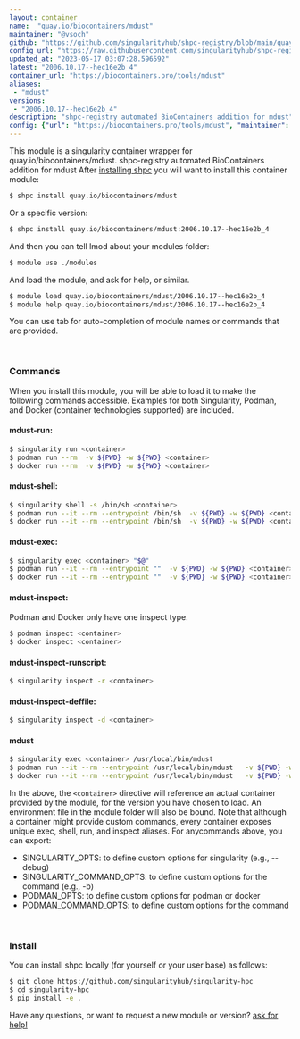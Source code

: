 ```yaml
---
layout: container
name:  "quay.io/biocontainers/mdust"
maintainer: "@vsoch"
github: "https://github.com/singularityhub/shpc-registry/blob/main/quay.io/biocontainers/mdust/container.yaml"
config_url: "https://raw.githubusercontent.com/singularityhub/shpc-registry/main/quay.io/biocontainers/mdust/container.yaml"
updated_at: "2023-05-17 03:07:28.596592"
latest: "2006.10.17--hec16e2b_4"
container_url: "https://biocontainers.pro/tools/mdust"
aliases:
 - "mdust"
versions:
 - "2006.10.17--hec16e2b_4"
description: "shpc-registry automated BioContainers addition for mdust"
config: {"url": "https://biocontainers.pro/tools/mdust", "maintainer": "@vsoch", "description": "shpc-registry automated BioContainers addition for mdust", "latest": {"2006.10.17--hec16e2b_4": "sha256:6a238cb90621acd3a08c738229cd7d47361bf6350f368b7a494e0421d55d795d"}, "tags": {"2006.10.17--hec16e2b_4": "sha256:6a238cb90621acd3a08c738229cd7d47361bf6350f368b7a494e0421d55d795d"}, "docker": "quay.io/biocontainers/mdust", "aliases": {"mdust": "/usr/local/bin/mdust"}}
---
```


This module is a singularity container wrapper for quay.io/biocontainers/mdust.
shpc-registry automated BioContainers addition for mdust
After [installing shpc](#install) you will want to install this container module:


```bash
$ shpc install quay.io/biocontainers/mdust
```

Or a specific version:

```bash
$ shpc install quay.io/biocontainers/mdust:2006.10.17--hec16e2b_4
```

And then you can tell lmod about your modules folder:

```bash
$ module use ./modules
```

And load the module, and ask for help, or similar.

```bash
$ module load quay.io/biocontainers/mdust/2006.10.17--hec16e2b_4
$ module help quay.io/biocontainers/mdust/2006.10.17--hec16e2b_4
```

You can use tab for auto-completion of module names or commands that are provided.

<br>

### Commands

When you install this module, you will be able to load it to make the following commands accessible.
Examples for both Singularity, Podman, and Docker (container technologies supported) are included.

#### mdust-run:

```bash
$ singularity run <container>
$ podman run --rm  -v ${PWD} -w ${PWD} <container>
$ docker run --rm  -v ${PWD} -w ${PWD} <container>
```

#### mdust-shell:

```bash
$ singularity shell -s /bin/sh <container>
$ podman run --it --rm --entrypoint /bin/sh  -v ${PWD} -w ${PWD} <container>
$ docker run --it --rm --entrypoint /bin/sh  -v ${PWD} -w ${PWD} <container>
```

#### mdust-exec:

```bash
$ singularity exec <container> "$@"
$ podman run --it --rm --entrypoint ""  -v ${PWD} -w ${PWD} <container> "$@"
$ docker run --it --rm --entrypoint ""  -v ${PWD} -w ${PWD} <container> "$@"
```

#### mdust-inspect:

Podman and Docker only have one inspect type.

```bash
$ podman inspect <container>
$ docker inspect <container>
```

#### mdust-inspect-runscript:

```bash
$ singularity inspect -r <container>
```

#### mdust-inspect-deffile:

```bash
$ singularity inspect -d <container>
```


#### mdust

```bash
$ singularity exec <container> /usr/local/bin/mdust
$ podman run --it --rm --entrypoint /usr/local/bin/mdust   -v ${PWD} -w ${PWD} <container> -c " $@"
$ docker run --it --rm --entrypoint /usr/local/bin/mdust   -v ${PWD} -w ${PWD} <container> -c " $@"
```



In the above, the `<container>` directive will reference an actual container provided
by the module, for the version you have chosen to load. An environment file in the
module folder will also be bound. Note that although a container
might provide custom commands, every container exposes unique exec, shell, run, and
inspect aliases. For anycommands above, you can export:

 - SINGULARITY_OPTS: to define custom options for singularity (e.g., --debug)
 - SINGULARITY_COMMAND_OPTS: to define custom options for the command (e.g., -b)
 - PODMAN_OPTS: to define custom options for podman or docker
 - PODMAN_COMMAND_OPTS: to define custom options for the command

<br>

### Install

You can install shpc locally (for yourself or your user base) as follows:

```bash
$ git clone https://github.com/singularityhub/singularity-hpc
$ cd singularity-hpc
$ pip install -e .
```

Have any questions, or want to request a new module or version? [ask for help!](https://github.com/singularityhub/singularity-hpc/issues)
